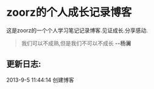 zoorz的个人成长记录博客
=======
这是zoorz的一个个人学习笔记记录博客.见证成长.分享感动.
> 我们可以不成熟,但是我们不可以不成长
> __--杨澜__

更新日志:
------------
2013-9-5 11:44:14 创建博客
